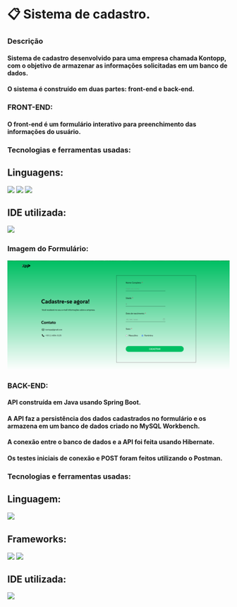 # 📋 Sistema de cadastro.

### Descrição

#### Sistema de cadastro desenvolvido para uma empresa chamada Kontopp, com o objetivo de armazenar as informações solicitadas em um banco de dados.

#### O sistema é construído em duas partes: front-end e back-end.

### FRONT-END:

#### O front-end é um formulário interativo para preenchimento das informações do usuário.

### Tecnologias e ferramentas usadas:

## Linguagens: 

<div>
     <img src="https://cdn.jsdelivr.net/gh/devicons/devicon@latest/icons/javascript/javascript-original.svg" width="40" length="40"/>
     <img src="https://cdn.jsdelivr.net/gh/devicons/devicon@latest/icons/html5/html5-original.svg" width="40" length="40"/>
     <img src="https://cdn.jsdelivr.net/gh/devicons/devicon@latest/icons/css3/css3-original.svg" width="40" length="40"/>
</div>

## IDE utilizada:

<img src="https://cdn.jsdelivr.net/gh/devicons/devicon@latest/icons/vscode/vscode-original.svg" width="40" length="40"/>

### Imagem do Formulário:

![](https://raw.githubusercontent.com/Carloshpjacinto/Sistema-de-cadastro-de-funcionarios/main/Imagens/ImagemFormulario.png)

### BACK-END:

#### API construída em Java usando Spring Boot.

#### A API faz a persistência dos dados cadastrados no formulário e os armazena em um banco de dados criado no MySQL Workbench.

#### A conexão entre o banco de dados e a API foi feita usando Hibernate.

#### Os testes iniciais de conexão e POST foram feitos utilizando o Postman.

### Tecnologias e ferramentas usadas:

## Linguagem:

<img src="https://cdn.jsdelivr.net/gh/devicons/devicon@latest/icons/java/java-original.svg" width="55" length="55"/>

## Frameworks:

<div>
     <img src="https://cdn.jsdelivr.net/gh/devicons/devicon@latest/icons/hibernate/hibernate-original.svg" width="40" length="40"/>
     <img src="https://cdn.jsdelivr.net/gh/devicons/devicon@latest/icons/spring/spring-original.svg" width="40" length="40"/>
</div>
 
## IDE utilizada:

 <img src="https://cdn.jsdelivr.net/gh/devicons/devicon@latest/icons/eclipse/eclipse-original-wordmark.svg" width="80" length="80"/>
